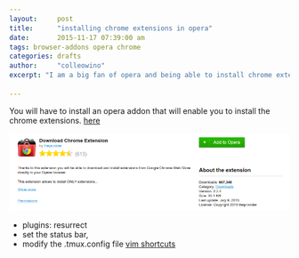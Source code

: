 ```yaml
---
layout:     post
title:      "installing chrome extensions in opera"
date:       2015-11-17 07:39:00 am
tags: browser-addons opera chrome 
categories: drafts
author:     "colleowino"
excerpt: "I am a big fan of opera and being able to install chrome extensions only makes the deal sweeter"

---
```

You will have to install an opera addon that will enable you to install the chrome extensions. [here](https://addons.opera.com/en/extensions/details/download-chrome-extension-9/?display=en)

![opera addon](/img/chrome-opera.png "just click on the big green button ")

- plugins: resurrect
- set the status bar,
- modify the .tmux.config file
[vim shortcuts](https://gist.github.com/colleowino/4b5d6cf57ed1d2185d3d)

